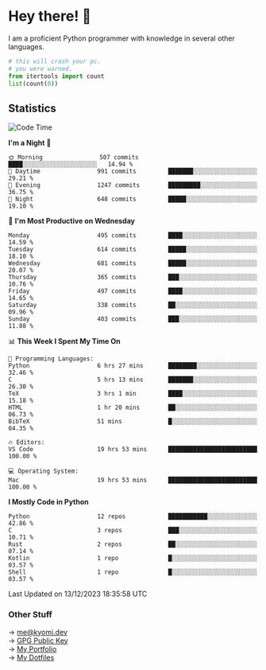 # Hey there! 👋

I am a proficient Python programmer with knowledge in several other languages.

```py
# this will crash your pc.
# you were warned.
from itertools import count
list(count(0))
```

## Statistics
<!--START_SECTION:waka-->
![Code Time](http://img.shields.io/badge/Code%20Time-693%20hrs%2041%20mins-blue)

**I'm a Night 🦉** 

```text
🌞 Morning                507 commits         ████░░░░░░░░░░░░░░░░░░░░░   14.94 % 
🌆 Daytime                991 commits         ███████░░░░░░░░░░░░░░░░░░   29.21 % 
🌃 Evening                1247 commits        █████████░░░░░░░░░░░░░░░░   36.75 % 
🌙 Night                  648 commits         █████░░░░░░░░░░░░░░░░░░░░   19.10 % 
```
📅 **I'm Most Productive on Wednesday** 

```text
Monday                   495 commits         ████░░░░░░░░░░░░░░░░░░░░░   14.59 % 
Tuesday                  614 commits         █████░░░░░░░░░░░░░░░░░░░░   18.10 % 
Wednesday                681 commits         █████░░░░░░░░░░░░░░░░░░░░   20.07 % 
Thursday                 365 commits         ███░░░░░░░░░░░░░░░░░░░░░░   10.76 % 
Friday                   497 commits         ████░░░░░░░░░░░░░░░░░░░░░   14.65 % 
Saturday                 338 commits         ██░░░░░░░░░░░░░░░░░░░░░░░   09.96 % 
Sunday                   403 commits         ███░░░░░░░░░░░░░░░░░░░░░░   11.88 % 
```


📊 **This Week I Spent My Time On** 

```text
💬 Programming Languages: 
Python                   6 hrs 27 mins       ████████░░░░░░░░░░░░░░░░░   32.46 % 
C                        5 hrs 13 mins       ███████░░░░░░░░░░░░░░░░░░   26.30 % 
TeX                      3 hrs 1 min         ████░░░░░░░░░░░░░░░░░░░░░   15.18 % 
HTML                     1 hr 20 mins        ██░░░░░░░░░░░░░░░░░░░░░░░   06.73 % 
BibTeX                   51 mins             █░░░░░░░░░░░░░░░░░░░░░░░░   04.35 % 

🔥 Editors: 
VS Code                  19 hrs 53 mins      █████████████████████████   100.00 % 

💻 Operating System: 
Mac                      19 hrs 53 mins      █████████████████████████   100.00 % 
```

**I Mostly Code in Python** 

```text
Python                   12 repos            ███████████░░░░░░░░░░░░░░   42.86 % 
C                        3 repos             ███░░░░░░░░░░░░░░░░░░░░░░   10.71 % 
Rust                     2 repos             ██░░░░░░░░░░░░░░░░░░░░░░░   07.14 % 
Kotlin                   1 repo              █░░░░░░░░░░░░░░░░░░░░░░░░   03.57 % 
Shell                    1 repo              █░░░░░░░░░░░░░░░░░░░░░░░░   03.57 % 
```




 Last Updated on 13/12/2023 18:35:58 UTC
<!--END_SECTION:waka-->

### Other Stuff

→ [me@kyomi.dev](mailto:me@kyomi.dev)\
→ [GPG Public Key](https://github.com/bitterteriyaki.gpg)\
→ [My Portfolio](https://kyomi.dev)\
→ [My Dotfiles](https://github.com/bitterteriyaki/dotfiles)
